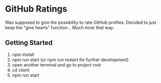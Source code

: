 # GitHub Ratings

Was supposed to give the possibility to rate GitHub profiles. 
Decided to just keep the "give hearts" function... Much nicer that way..

## Getting Started

1. npm install
2. npm run start (or npm run restart for further development)
3. open another terminal and go to project root
4. cd client
5. npm run start